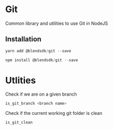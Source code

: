 # Git

Common library and utilities to use Git in NodeJS

## Installation

```typescript
yarn add @blendsdk/git --save
```

```typescript
npm install @blendsdk/git --save
```

# Utlities

Check if we are on a given branch

```bash
is_git_branch <branch name>
```

Check if the current working git folder is clean

```bash
is_git_clean
```
